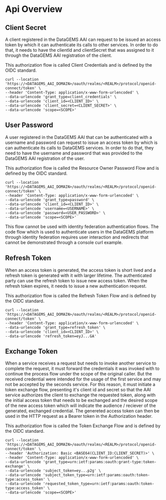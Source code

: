 # Api Overview

## Client Secret

A client registered in the DataGEMS AAI can request to be issued an access token by which it can authenticate its calls to other services. In order to do that, it needs to have the clientId and clientSecret that was assigned to it through the DataGEMS AAI registration of the client.

This authorization flow is called Client Credentials and is defined by the OIDC standard.

```console
curl --location 'https://<DATAGEMS_AAI_DOMAIN>/oauth/realms/<REALM>/protocol/openid-connect/token' \
--header 'Content-Type: application/x-www-form-urlencoded' \
--data-urlencode 'grant_type=client_credentials' \
--data-urlencode 'client_id=<CLIENT_ID>' \
--data-urlencode 'client_secret=<CLIENT_SECRET>' \
--data-urlencode 'scope=<SCOPE>'
```

## User Password

A user registered in the DataGEMS AAI that can be authenticated with a username and password can request to issue an access token by which is can authenticate its calls to DataGEMS services. In order to do that, they need to have the username and password that was provided to the DataGEMS AAI registration of the user.

This authorization flow is called the Resource Owner Password Flow and is defined by the OIDC standard.

```console
curl --location 'https://<DATAGEMS_AAI_DOMAIN>/oauth/realms/<REALM>/protocol/openid-connect/token' \
--header 'Content-Type: application/x-www-form-urlencoded' \
--data-urlencode 'grant_type=password' \
--data-urlencode 'client_id=<CLIENT_ID>' \
--data-urlencode 'username=<USERNAME>' \
--data-urlencode 'password=<USER_PASSWORD>' \
--data-urlencode 'scope=<SCOPE>'
```

This flow cannot be used with identity federation authentication flows. The code flow which is used to authenticate users in the DataGEMS platform through identity federation requires user interaction and redirects that cannot be demonstrated through a console curl example.

## Refresh Token

When an access token is generated, the access token is short lived and a refresh token is generated with it with larger lifetime. The authenticated party can use the refresh token to issue new access token. When the refresh token expires, it needs to issue a new authentication request.

This authorization flow is called the Refresh Token Flow and is defined by the OIDC standard.

```console
curl --location 'https://<DATAGEMS_AAI_DOMAIN>/oauth/realms/<REALM>/protocol/openid-connect/token' \
--header 'Content-Type: application/x-www-form-urlencoded' \
--data-urlencode 'grant_type=refresh_token' \
--data-urlencode 'client_id=<CLIENT_ID>' \
--data-urlencode 'refresh_token=eyJ...GA'
```

## Exchange Token

When a service receives a request but needs to invoke another service to complete the request, it must forward the credentials it was invoked with to continue the process flow under the scope of the original caller. But the received credential were intended for the usage of the first service and may not be accepted by the seconds service. For this reason, it must initiate a token exchange flow, presenting it's client id and secret so that the AAI service authorizes the client to exchange the requested token, along with the initial access token that needs to be exchanged and the desired scope of the new access token which will indicate the audience / reciever of the generated, exchanged credential. The genereted access token can then be used in the HTTP request as a Bearer token in the Authorization header.

This authorization flow is called the Token Exchange Flow and is defined by the OIDC standard.

```console
curl --location 'https://<DATAGEMS_AAI_DOMAIN>/oauth/realms/<REALM>/protocol/openid-connect/token' \
--header 'Authorization: Basic <BASE64(CLIENT_ID:CLIENT_SECRET)>' \
--header 'Content-Type: application/x-www-form-urlencoded' \
--data-urlencode 'grant_type=urn:ietf:params:oauth:grant-type:token-exchange' \
--data-urlencode 'subject_token=ey...p2g' \
--data-urlencode 'subject_token_type=urn:ietf:params:oauth:token-type:access_token' \
--data-urlencode 'requested_token_type=urn:ietf:params:oauth:token-type:access_token' \
--data-urlencode 'scope=<SCOPE>'
```
